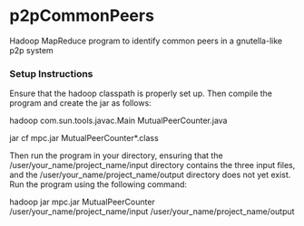 # p2pCommonPeers
Hadoop MapReduce program to identify common peers in a gnutella-like p2p system

<h3>Setup Instructions</h3>

Ensure that the hadoop classpath is properly set up. Then compile the program and create the jar as follows:

hadoop com.sun.tools.javac.Main MutualPeerCounter.java

jar cf mpc.jar MutualPeerCounter*.class

Then run the program in your directory, ensuring that the /user/your_name/project_name/input directory contains the three input files, and the /user/your_name/project_name/output directory does not yet exist. Run the program using the following command:

hadoop jar mpc.jar MutualPeerCounter /user/your_name/project_name/input /user/your_name/project_name/output